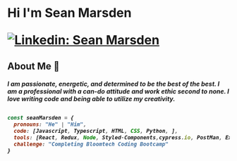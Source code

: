 <h1>Hi I'm Sean Marsden

[![Linkedin: Sean Marsden](https://img.shields.io/badge/-seanmarsden-blue?style=flat-square&logo=Linkedin&logoColor=white&link=https://www.linkedin.com/in/seanmarsden/)](https://www.linkedin.com/in/sean-marsden-813a41158?original_referer=https%3A%2F%2Fwww.google.com%2F)



<h2> About Me 🧃

<h5>I am passionate, energetic, and determined to be the best of the best. I am a professional with a can-do attitude and work ethic second to none. I love writing code and being able to utilize my creativity.
<break>





```javascript

const seanMarsden = {
  pronouns: "He" | "Him",
  code: [Javascript, Typescript, HTML, CSS, Python, ],
  tools: [React, Redux, Node, Styled-Components,cypress.io, PostMan, Express, NPM/Yarn, Axios ],
  challenge: "Completing Bloomtech Coding Bootcamp"
}

```